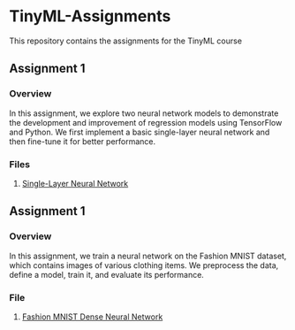 # TinyML-Assignments

This repository contains the assignments for the TinyML course

## Assignment 1

### Overview

In this assignment, we explore two neural network models to demonstrate the development and improvement of regression models using TensorFlow and Python. We first implement a basic single-layer neural network and then fine-tune it for better performance.

### Files

1. [Single-Layer Neural Network](https://github.com/Ayushsunny/TinyML-Assignments/tree/main/Single%20Layer%20Neural%20Network)

## Assignment 1

### Overview

In this assignment, we train a neural network on the Fashion MNIST dataset, which contains images of various clothing items. We preprocess the data, define a model, train it, and evaluate its performance.

### File

1. [Fashion MNIST Dense Neural Network](https://github.com/Ayushsunny/TinyML-Assignments/tree/main/Dense%20Neural%20Network)